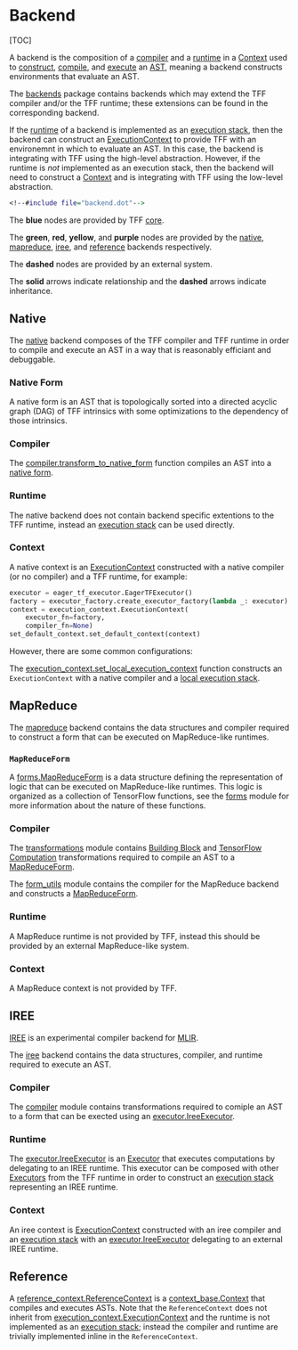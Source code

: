 # Backend

[TOC]

A backend is the composition of a [compiler](compilation.md#compiler) and a
[runtime](execution.md#runtime) in a [Context](context.md#context) used to
[construct](tracing.md), [compile](compilation.md), and [execute](execution.md)
an [AST](compilation.md#ast), meaning a backend constructs environments that
evaluate an AST.

The
[backends](https://github.com/tensorflow/federated/blob/master/tensorflow_federated/python/core/backends)
package contains backends which may extend the TFF compiler and/or the TFF
runtime; these extensions can be found in the corresponding backend.

If the [runtime](execution.md#runtime) of a backend is implemented as an
[execution stack](execution.md#execution-stack), then the backend can construct
an [ExecutionContext](context.md#executioncontext) to provide TFF with an
environemnt in which to evaluate an AST. In this case, the backend is
integrating with TFF using the high-level abstraction. However, if the runtime
is *not* implemented as an execution stack, then the backend will need to
construct a [Context](context.md#context) and is integrating with TFF using the
low-level abstraction.

```dot
<!--#include file="backend.dot"-->
```

The **blue** nodes are provided by TFF
[core](https://github.com/tensorflow/federated/blob/master/tensorflow_federated/python/core).

The **green**, **red**, **yellow**, and **purple** nodes are provided by the
[native](#native), [mapreduce](#mapreduce), [iree](#iree), and
[reference](#reference) backends respectively.

The **dashed** nodes are provided by an external system.

The **solid** arrows indicate relationship and the **dashed** arrows indicate
inheritance.

## Native

The
[native](https://github.com/tensorflow/federated/blob/master/tensorflow_federated/python/core/backends/native)
backend composes of the TFF compiler and TFF runtime in order to compile and
execute an AST in a way that is reasonably efficiant and debuggable.

### Native Form

A native form is an AST that is topologically sorted into a directed acyclic
graph (DAG) of TFF intrinsics with some optimizations to the dependency of those
intrinsics.

### Compiler

The
[compiler.transform_to_native_form](https://github.com/tensorflow/federated/blob/master/tensorflow_federated/python/core/backends/native/compiler.py)
function compiles an AST into a [native form](#native-form).

### Runtime

The native backend does not contain backend specific extentions to the TFF
runtime, instead an [execution stack](execution.md#execution-stack) can be used
directly.

### Context

A native context is an [ExecutionContext](context.md#executioncontext)
constructed with a native compiler (or no compiler) and a TFF runtime, for
example:

```python
executor = eager_tf_executor.EagerTFExecutor()
factory = executor_factory.create_executor_factory(lambda _: executor)
context = execution_context.ExecutionContext(
    executor_fn=factory,
    compiler_fn=None)
set_default_context.set_default_context(context)
```

However, there are some common configurations:

The
[execution_context.set_local_execution_context](https://github.com/tensorflow/federated/blob/master/tensorflow_federated/python/core/backends/native/execution_context.py)
function constructs an `ExecutionContext` with a native compiler and a
[local execution stack](execution.md#local-execution-stack).

## MapReduce

The
[mapreduce](https://github.com/tensorflow/federated/blob/master/tensorflow_federated/python/core/backends/mapreduce)
backend contains the data structures and compiler required to construct a form
that can be executed on MapReduce-like runtimes.

### `MapReduceForm`

A
[forms.MapReduceForm](https://github.com/tensorflow/federated/blob/master/tensorflow_federated/python/core/backends/mapreduce/forms.py)
is a data structure defining the representation of logic that can be executed on
MapReduce-like runtimes. This logic is organized as a collection of TensorFlow
functions, see the
[forms](https://github.com/tensorflow/federated/blob/master/tensorflow_federated/python/core/backends/mapreduce/forms.py)
module for more information about the nature of these functions.

### Compiler

The
[transformations](https://github.com/tensorflow/federated/blob/master/tensorflow_federated/python/core/backends/mapreduce/transformations.py)
module contains [Building Block](compilation.md#building-block) and
[TensorFlow Computation](compilation.md#tensorflow-computation) transformations
required to compile an AST to a [MapReduceForm](#canonicalform).

The
[form_utils](https://github.com/tensorflow/federated/blob/master/tensorflow_federated/python/core/backends/mapreduce/form_utils.py)
module contains the compiler for the MapReduce backend and constructs a
[MapReduceForm](#canonicalform).

### Runtime

A MapReduce runtime is not provided by TFF, instead this should be provided by
an external MapReduce-like system.

### Context

A MapReduce context is not provided by TFF.

## IREE

[IREE](https://github.com/google/iree) is an experimental compiler backend for
[MLIR](https://mlir.llvm.org/).

The
[iree](https://github.com/tensorflow/federated/blob/master/tensorflow_federated/python/core/backends/iree)
backend contains the data structures, compiler, and runtime required to execute
an AST.

### Compiler

The
[compiler](https://github.com/tensorflow/federated/blob/master/tensorflow_federated/python/core/backends/iree/compiler.py)
module contains transformations required to comiple an AST to a form that can be
exected using an
[executor.IreeExecutor](https://github.com/tensorflow/federated/blob/master/tensorflow_federated/python/core/backends/iree/executor.py).

### Runtime

The
[executor.IreeExecutor](https://github.com/tensorflow/federated/blob/master/tensorflow_federated/python/core/backends/iree/executor.py)
is an [Executor](execution.md#executor) that executes computations by delegating
to an IREE runtime. This executor can be composed with other
[Executors](execution.md#executor) from the TFF runtime in order to construct an
[execution stack](execution.md#execution-stack) representing an IREE runtime.

### Context

An iree context is [ExecutionContext](context.md#executioncontext) constructed
with an iree compiler and an [execution stack](execution.md#execution-stack)
with an
[executor.IreeExecutor](https://github.com/tensorflow/federated/blob/master/tensorflow_federated/python/core/backends/iree/executor.py)
delegating to an external IREE runtime.

## Reference

A
[reference_context.ReferenceContext](https://github.com/tensorflow/federated/blob/master/tensorflow_federated/python/core/backends/reference/reference_context.py)
is a
[context_base.Context](https://github.com/tensorflow/federated/blob/master/tensorflow_federated/python/core/impl/context_stack/context_base.py)
that compiles and executes ASTs. Note that the `ReferenceContext` does not
inherit from
[execution_context.ExecutionContext](https://github.com/tensorflow/federated/blob/master/tensorflow_federated/python/core/impl/execution_contexts/sync_execution_context.py)
and the runtime is not implemented as an
[execution stack](execution.md#execution-stack); instead the compiler and
runtime are trivially implemented inline in the `ReferenceContext`.
